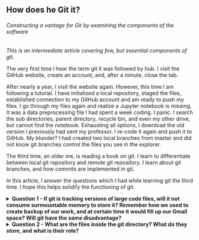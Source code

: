 ## How does he Git it?

###### Constructing a vantage for Git by examining the components of the software

_This is an intermediate article covering few, but essential components of git._

The very first time I hear the term git it was followed by hub. I visit the GitHub website, create an account, and, after a minute, close the tab. 

After nearly a year, I visit the website again. However, this time I am following a tutorial. I have initialized a local repository, staged the files, established connection to my GitHub account and am ready to push my files. I go through my files again and realize a Jupyter notebook is missing. It was a data preprocessing file I had spent a week coding. I panic. I search the sub directories, parent directory, recycle bin, and even my other drive, but cannot find the notebook. Exhausting all options, I download the old version I previously had sent my professor. I re-code it again and push it to GitHub. My blunder? I had created two local branches from master and did not know git branches control the files you see in the explorer. 

The third time, an older me, is reading a book on git. I learn to differentiate between local git repository and remote git repository. I learn about git branches, and how commits are implemented in git.

In this article, I answer the questions which I had while learning git the third time. I hope this helps solidify the functioning of git.

<details>

<summary><b>Question 1 - If git is tracking versions of large code files, will it not consume surmountable memory to store it? Remember how we used to create backup of our work, and at certain time it would fill up our Gmail space? Will git have the same disadvantage?</b></summary>
<br>
- Storing text does not require large amounts of space. One character takes one byte of memory. Assuming, on average, one word takes 6 characters (including the space) 1MB can house roughly 166,600 words. Space required to store the largest novel (In search of lost time) consumes only 8MBs.  Furthermore, text compression techniques are highly efficient and sophisticated. Since code repositories are mainly text, it is not memory intensive for git to track it.

- The other smart move git makes is it only stores the differences. For each file git maintains its base file (the first commit). As you make changes and commit, it stores the differences and discards the similarities as compared to the base file. However, this is a deferred operation. It initially stores complete snapshot of each file, and has a hook which computes and compress the difference(diff).
</details>

<details>
<summary><b>Question 2 - What are the files inside the git directory? What do they store, and what is their role?</b></summary>

Initializing a git repo 
```
$ git init git-visuals
Initialized empty Git repository in /home/shlokkothari/git-visuals/.git/
$ ls -1
HEAD
branches
config
description
hooks
info
objects
refs
```

The initialization creates several files. In this article we will focus on the contents of four files -

<details>
<summary>`.git/HEAD``</summary>
<br>
This stores the reference to the “current branch” of the repository. In my case I am currently on the main branch and so the output is 

```
$ cat .git/HEAD
ref: refs/heads/main
```
When you checkout to a different branch, the HEAD gets updated accordingly
</details>

<details>
<summary>```.git/objects</summary>
<br>
 This is our storage. All the compressed files are stored here. It is named objects the files are stored as objects. Specifically, a binary large object (blob). Here is a visualization of changes taking place inside this repository for most commonly used commands. 

```
$ cd git-visuals/.git/objects
$ du
4       ./pack
4       ./info
```

Post initialization the objects directory only contains two empty directories. Currently, I do not have any files in my repository and hence this folder is empty. I will add a file containing a function to calculate the sum of all even numbers in an array.

```
$ cat array-sum.py
from typing import List

def sum-of-even-numbers(nums: List[int]) -> int:
    sum_even = 0
    for value in nums:
        if value % 2 == 0:
            sum_even += value
    
    return sum_even
```
Staging the files and observing the changes in objects directory

```
$ git add array-sum.py
$ cd .git/objects
$ du
4       ./pack
4       ./info
8       ./3f
```
A new blob (/3f) is created with the contents of the file. Before I create a commit, I will add another function to add all the odd numbers in the module.

```
$ cat array-sum.py
from typing import List

def sum-of-even-numbers(nums: List[int]) -> int:
    sum_even = 0
    for value in nums:
        if value % 2 == 0:
            sum_even += value

    return sum_even

def sum-of-odd-numbers(nums:List[int]) -> int:
    sum_odd = 0
    for value in nums:
        if value % 2 != 0:
            sum_odd += value

    return value
```

Staging the file again

```
$ git add array-sum.py
$ cd .git/objects
$ du
4       ./pack
4       ./info
8       ./21
8       ./3f
```

Git creates another blob (21). For each time we stage the files, git takes a snapshot of it, even if they are the same files. 

Committing the files

```
$ git commit -m "add array-sum.py"
[main (root-commit) e34a0c4] add array-sum.py
 1 file changed, 17 insertions(+)
 create mode 100644 array-sum.py
$ cd .git/objects
$ du
4       ./pack
8       ./39
8       ./e3
4       ./info
8       ./21
8       ./3f
```
There are multiple blobs created. However, the two blobs previously created are still present. The git does not pack these files until a garbage collector is ran or the files are pushed to a remote repository. I will manually run the garbage collector command and observe the changes

```
$ git gc
Enumerating objects: 3, done.
Counting objects: 100% (3/3), done.
Delta compression using up to 20 threads
Compressing objects: 100% (2/2), done.
Writing objects: 100% (3/3), done.
Total 3 (delta 0), reused 0 (delta 0), pack-reused 0
$ cd .git/objects
$ du
12      ./pack
12      ./info
8       ./3f
```

The files, as expected, have been packed into one file (3f)!